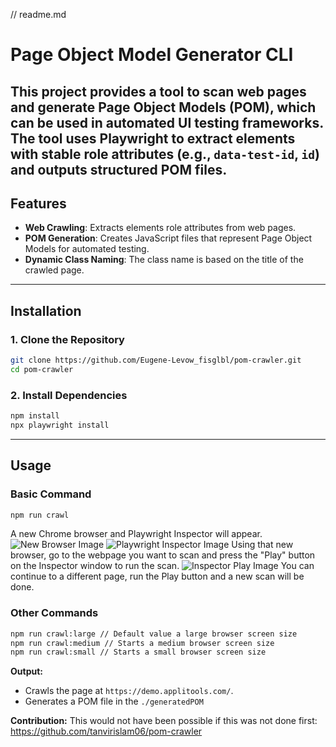 // readme.md
# Page Object Model Generator CLI
This project provides a tool to scan web pages and generate **Page Object Models (POM)**, which can be used in automated UI testing
frameworks. The tool uses Playwright to extract elements with stable role attributes (e.g., `data-test-id`, `id`) and outputs structured POM files.
---
## **Features**
- **Web Crawling**: Extracts elements role attributes from web pages.
- **POM Generation**: Creates JavaScript files that represent Page Object Models for automated testing.
- **Dynamic Class Naming**: The class name is based on the title of the crawled page.
---
## **Installation**
### **1. Clone the Repository**
```bash
git clone https://github.com/Eugene-Levow_fisglbl/pom-crawler.git
cd pom-crawler
```
### **2. Install Dependencies**
```bash
npm install
npx playwright install
```
---
## **Usage**
### **Basic Command**
```bash
npm run crawl
```
A new Chrome browser and Playwright Inspector will appear.
![New Browser Image](<images/webpage screenshot.png>)
![Playwright Inspector Image](<images/inspector screenshot.png>)
Using that new browser, go to the webpage you want to scan and press the "Play" button on the Inspector window to run the scan.
![Inspector Play Image](images/play.png)
You can continue to a different page, run the Play button and a new scan will be done.
### **Other Commands**
```bash
npm run crawl:large // Default value a large browser screen size
npm run crawl:medium // Starts a medium browser screen size
npm run crawl:small // Starts a small browser screen size
```

**Output:**
- Crawls the page at `https://demo.applitools.com/`.
- Generates a POM file in the `./generatedPOM`

**Contribution:**
This would not have been possible if this was not done first:
https://github.com/tanvirislam06/pom-crawler